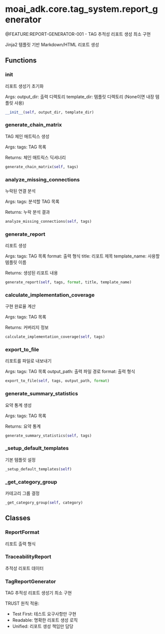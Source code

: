 # moai_adk.core.tag_system.report_generator

@FEATURE:REPORT-GENERATOR-001 - TAG 추적성 리포트 생성 최소 구현

Jinja2 템플릿 기반 Markdown/HTML 리포트 생성

## Functions

### __init__

리포트 생성기 초기화

Args:
    output_dir: 출력 디렉토리
    template_dir: 템플릿 디렉토리 (None이면 내장 템플릿 사용)

```python
__init__(self, output_dir, template_dir)
```

### generate_chain_matrix

TAG 체인 매트릭스 생성

Args:
    tags: TAG 목록

Returns:
    체인 매트릭스 딕셔너리

```python
generate_chain_matrix(self, tags)
```

### analyze_missing_connections

누락된 연결 분석

Args:
    tags: 분석할 TAG 목록

Returns:
    누락 분석 결과

```python
analyze_missing_connections(self, tags)
```

### generate_report

리포트 생성

Args:
    tags: TAG 목록
    format: 출력 형식
    title: 리포트 제목
    template_name: 사용할 템플릿 이름

Returns:
    생성된 리포트 내용

```python
generate_report(self, tags, format, title, template_name)
```

### calculate_implementation_coverage

구현 완료율 계산

Args:
    tags: TAG 목록

Returns:
    커버리지 정보

```python
calculate_implementation_coverage(self, tags)
```

### export_to_file

리포트를 파일로 내보내기

Args:
    tags: TAG 목록
    output_path: 출력 파일 경로
    format: 출력 형식

```python
export_to_file(self, tags, output_path, format)
```

### generate_summary_statistics

요약 통계 생성

Args:
    tags: TAG 목록

Returns:
    요약 통계

```python
generate_summary_statistics(self, tags)
```

### _setup_default_templates

기본 템플릿 설정

```python
_setup_default_templates(self)
```

### _get_category_group

카테고리 그룹 결정

```python
_get_category_group(self, category)
```

## Classes

### ReportFormat

리포트 출력 형식

### TraceabilityReport

추적성 리포트 데이터

### TagReportGenerator

TAG 추적성 리포트 생성기 최소 구현

TRUST 원칙 적용:
- Test First: 테스트 요구사항만 구현
- Readable: 명확한 리포트 생성 로직
- Unified: 리포트 생성 책임만 담당
